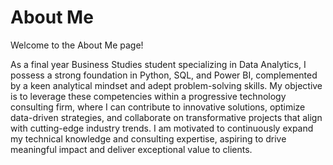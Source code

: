 # About Me

Welcome to the About Me page!

As a final year Business Studies student specializing in Data Analytics, I possess a strong foundation in Python,
SQL, and Power BI, complemented by a keen analytical mindset and adept problem-solving skills. My objective is
to leverage these competencies within a progressive technology consulting firm, where I can contribute to
innovative solutions, optimize data-driven strategies, and collaborate on transformative projects that align with
cutting-edge industry trends. I am motivated to continuously expand my technical knowledge and consulting
expertise, aspiring to drive meaningful impact and deliver exceptional value to clients.
